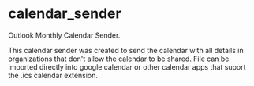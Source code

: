 # calendar_sender
Outlook Monthly Calendar Sender.

This calendar sender was created to send the calendar with all details in organizations that don't allow the calendar to be shared. File can be imported directly into google calendar or other calendar apps that suport the .ics calendar extension.

